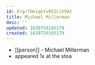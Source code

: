 ```yaml
---
id: KrgrTHeiqkYx05Zcih9At
title: Michael Millerman
desc: ''
updated: 1639759165179
created: 1639759165179
---
```



- [[person]] - Michael Millerman
- appeared 1x at the stoa
